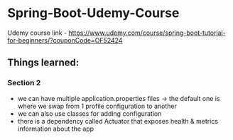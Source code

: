 # Spring-Boot-Udemy-Course

Udemy course link - https://www.udemy.com/course/spring-boot-tutorial-for-beginners/?couponCode=OF52424

## Things learned:
### Section 2
- we can have multiple application.properties files -> the default one is where we swap from 1 profile configuration to another
- we can also use classes for adding configuration
- there is a dependency called Actuator that exposes health & metrics information about the app

